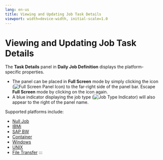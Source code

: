 ```yaml
---
lang: en-us
title: Viewing and Updating Job Task Details
viewport: width=device-width, initial-scale=1.0
---
```


# Viewing and Updating Job Task Details

The **Task Details** panel in **Daily Job Definition** displays the
platform-specific properties.

- The panel can be placed in **Full Screen** mode by simply clicking
  the icon (![Full Screen Panel Icon     ](../../../Resources/Images/SM/Full-Screen-Mode-Icon.png "Full Screen Panel Icon"))
  to the far-right side of the panel bar. Escape **Full Screen** mode
  by clicking on the icon again.
- A blue indicator displaying the job type (![Job Type     Indicator](../../../Resources/Images/SM/Daily-Job-Definition-Properties-Indicator2.png "Job Type Indicator"))
  will also appear to the right of the panel name.

Supported platforms include:

- [Null Job](Viewing-Null-Job-Details.md)
- [IBMi](Updating-IBMi-Job-Details)
- [SAP BW](Updating-SAP-BW-Job-Details)
- [Container](Viewing-Container-Job-Details.md)
- [Windows](Updating-Windows-Job-Details.md)
- [UNIX](Updating-UNIX-Job-Details.md)
- [File Transfer](Updating-File-Transfer-Job-Details.md)
  :::
